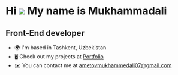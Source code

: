 Hi ![](https://user-images.githubusercontent.com/18350557/176309783-0785949b-9127-417c-8b55-ab5a4333674e.gif) My name is Mukhammadali
=====================================================================================================================================

Front-End developer
-------------------

* 🌍  I'm based in Tashkent, Uzbekistan  
* 🖥️  Check out my projects at [Portfolio](http://t.me/ametovme_portfolio)
* ✉️  You can contact me at [ametovmukhammedali07@gmail.com](mailto:ametovmukhammedali07@gmail.com)
